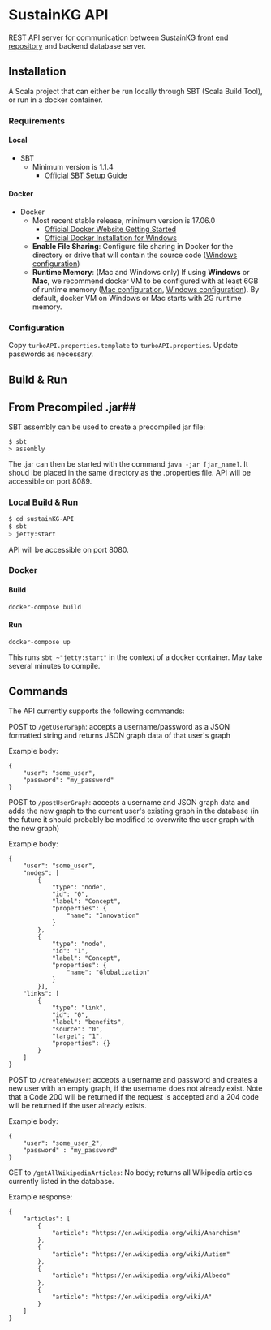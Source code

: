 # SustainKG API #

REST API server for communication between SustainKG [front end repository](https://github.com/greenguy33/sustainKG) and backend database server.

## Installation ##
A Scala project that can either be run locally through SBT (Scala Build Tool), or run in a docker container.

### Requirements ###
#### Local
- SBT 
	- Minimum version is 1.1.4
		- [Official SBT Setup Guide](https://www.scala-sbt.org/release/docs/Setup.html)

#### Docker
- Docker
    - Most recent stable release, minimum version is 17.06.0
      - [Official Docker Website Getting Started](https://docs.docker.com/engine/getstarted/step_one/)
      - [Official Docker Installation for Windows](https://docs.docker.com/docker-for-windows/install/)
    - **Enable File Sharing**:  Configure file sharing in Docker for the directory or drive that will contain the source code ([Windows configuration](https://docs.docker.com/docker-for-windows/#file-sharing))
    - **Runtime Memory**: (Mac and Windows only) If using **Windows** or **Mac**, we recommend docker VM to be configured with at least 6GB of runtime memory ([Mac configuration](https://docs.docker.com/docker-for-mac/#advanced), [Windows configuration](https://docs.docker.com/docker-for-windows/#advanced)).  By default, docker VM on Windows or Mac starts with 2G runtime memory.

### Configuration ###
Copy `turboAPI.properties.template` to `turboAPI.properties`.  Update passwords as necessary.


## Build & Run ##

## From Precompiled .jar##
SBT assembly can be used to create a precompiled jar file:
```
$ sbt
> assembly
```
The .jar can then be started with the command `java -jar [jar_name]`. It shoud lbe placed in the same directory as the .properties file. API will be accessible on port 8089.

### Local Build & Run ###
```sh
$ cd sustainKG-API
$ sbt
> jetty:start
```
API will be accessible on port 8080.

### Docker ###
#### Build
```
docker-compose build
```
#### Run
```
docker-compose up
```

This runs `sbt ~"jetty:start"` in the context of a docker container.  May take several minutes to compile.

## Commands

The API currently supports the following commands:

POST to `/getUserGraph`: accepts a username/password as a JSON formatted string and returns JSON graph data of that user's graph

Example body: 

```
{
    "user": "some_user",
    "password": "my_password"
}
```

POST to `/postUserGraph`: accepts a username and JSON graph data and adds the new graph to the current user's existing graph in the database (in the future it should probably be modified to overwrite the user graph with the new graph)

Example body:

```
{
    "user": "some_user",
    "nodes": [
        {
            "type": "node",
            "id": "0",
            "label": "Concept",
            "properties": {
                "name": "Innovation"
            }
        },
        {
            "type": "node",
            "id": "1",
            "label": "Concept",
            "properties": {
                "name": "Globalization"
            }
        }],
    "links": [
        {
            "type": "link",
            "id": "0",
            "label": "benefits",
            "source": "0",
            "target": "1",
            "properties": {}
        }
    ]
}
```

POST to `/createNewUser`: accepts a username and password and creates a new user with an empty graph, if the username does not already exist. Note that a Code 200 will be returned if the request is accepted and a 204 code will be returned if the user already exists.

Example body:
```
{
    "user": "some_user_2",
    "password" : "my_password"
}
```

GET to `/getAllWikipediaArticles`: No body; returns all Wikipedia articles currently listed in the database.

Example response:
```
{
    "articles": [
        {
            "article": "https://en.wikipedia.org/wiki/Anarchism"
        },
        {
            "article": "https://en.wikipedia.org/wiki/Autism"
        },
        {
            "article": "https://en.wikipedia.org/wiki/Albedo"
        },
        {
            "article": "https://en.wikipedia.org/wiki/A"
        }
    ]
}
```
